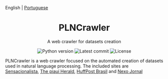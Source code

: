 English | [Portuguese](./README.pt-BR.md)

<h1 align="center">PLNCrawler</h1>

<div align="center">

A web crawler for datasets creation

![Python version](https://img.shields.io/badge/python-3.8-green.svg)
![Latest commit](https://badgen.net/github/last-commit/schuberty/PLNCrawler)
![License](https://badgen.net/github/license/schuberty/PLNCrawler)

</div>

PLNCrawler is a web crawler focused on the automated creation of datasets used in natural language processing. The included sites are [Sensacionalista](https://www.sensacionalista.com.br), [The piauí Herald](https://piaui.folha.uol.com.br/herald/), [HuffPost Brasil](https://www.huffpostbrasil.com/) and [Nexo Jornal](https://www.nexojornal.com.br/)